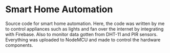 # Smart Home Automation 

Source code for smart home automation. Here, the code was written by me to control appliances such as lights and fan over the internet by integrating with Firebase. Also to monitor data gotten from DHT-11 and PIR sensors. Everything was uploaded to NodeMCU and made to control the hardware components. 
